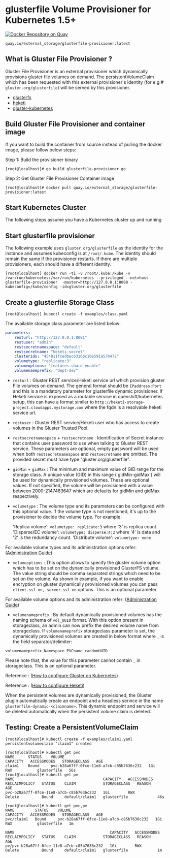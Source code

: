 # glusterfile Volume Provisioner for Kubernetes 1.5+

[![Docker Repository on Quay](https://quay.io/repository/external_storage/glusterfile-provisioner/status "Docker Repository on Quay")](https://quay.io/repository/external_storage/glusterfile-provisioner)
```
quay.io/external_storage/glusterfile-provisioner:latest
```
## What is Gluster File Provisioner ?

Gluster File Provisioner is an external provisioner which dynamically provisions gluster file volumes  on demand. The persistentVolumeClaim which has been requested with this external provisioner's identity (for e.g.# `gluster.org/glusterfile`)  will be served by this provisioner.

* [glusterfs](https://github.com/gluster/glusterfs)
* [heketi](https://github.com/heketi/heketi)
* [gluster-kubernetes](https://github.com/gluster/gluster-kubernetes)

## Build Gluster File Provisioner and container image

If you want to build the container from source instead of pulling the docker image, please follow below steps:

 Step 1: Build the provisioner binary
```
[root@localhost]# go build glusterfile-provisioner.go
```

Step 2:  Get Gluster File Provisioner Container image
```
[root@localhost]# docker pull quay.io/external_storage/glusterfile-provisioner:latest
```

## Start Kubernetes Cluster
The following steps assume you have a Kubernetes cluster up and running

## Start glusterfile provisioner

The following example uses `gluster.org/glusterfile` as the identity for the instance and assumes kubeconfig is at `/root/.kube`. The identity should remain the same if the provisioner restarts. If there are multiple provisioners, each should have a different identity.

```
[root@localhost] docker run -ti -v /root/.kube:/kube -v /var/run/kubernetes:/var/run/kubernetes --privileged --net=host  glusterfile-provisioner  -master=http://127.0.0.1:8080 -kubeconfig=/kube/config -id=gluster.org/glusterfile
```

## Create a glusterfile Storage Class

```
[root@localhost] kubectl create -f examples/class.yaml
```

The available storage class parameter are listed below:

```yaml
parameters:
    resturl: "http://127.0.0.1:8081"
    restuser: "admin"
    restsecretnamespace: "default"
    restsecretname: "heketi-secret"
    clusterids: "454811fcedbec6316bc10e591a57b472"
    volumetype: "replicate:3"
    volumeoptions: "features.shard enable"
    volumenameprefix: "dept-dev"
```

* `resturl` : Gluster REST service/Heketi service url which provision gluster File volumes on demand. The general format should be `IPaddress:Port` and this is a mandatory parameter for glusterfile dynamic provisioner. If Heketi service is exposed as a routable service in openshift/kubernetes setup, this can have a format similar to
`http://heketi-storage-project.cloudapps.mystorage.com` where the fqdn is a resolvable heketi service url.

* `restuser` : Gluster REST service/Heketi user who has access to create volumes in the Gluster Trusted Pool.

* `restsecretnamespace` + `restsecretname` : Identification of Secret instance that contains user password to use when talking to Gluster REST service. These parameters are optional, empty password will be used when both `restsecretnamespace` and `restsecretname` are omitted. The provided secret must have type "gluster.org/glusterfile".

* `gidMin` + `gidMax` : The minimum and maximum value of GID range for the storage class. A unique value (GID) in this range ( gidMin-gidMax ) will be used for dynamically provisioned volumes. These are optional values. If not specified, the volume will be provisioned with a value between 2000-2147483647 which are defaults for gidMin and gidMax respectively.

* `volumetype` : The volume type and its parameters can be configured with this optional value. If the volume type is not mentioned, it's up to the provisioner to decide the volume type.
For example:

  'Replica volume':
    `volumetype: replicate:3` where '3' is replica count.
  'Disperse/EC volume':
    `volumetype: disperse:4:2` where '4' is data and '2' is the redundancy count.
  'Distribute volume':
    `volumetype: none`

For available volume types and its administration options refer: ([Administration Guide](http://docs.gluster.org/en/latest/Administrator%20Guide/Setting%20Up%20Volumes/))

* `volumeoptions` : This option allows to specify the gluster volume option which has to be set on the dynamically provisioned GlusterFS volume. The value string should be comma separated strings which need to be set on the volume. As shown in example, if you want to enable encryption on gluster dynamically provisioned volumes you can pass `client.ssl on, server.ssl on` options. This is an optional parameter.

For available volume options and its administration refer: ([Administration Guide](http://docs.gluster.org/en/latest/Administrator%20Guide/Managing%20Volumes/))

* `volumenameprefix` : By default dynamically provisioned volumes has the naming schema of `vol_UUID` format. With this option present in storageclass, an admin can now prefix the desired volume name from storageclass. If `volumenameprefix` storageclass parameter is set, the dynamically provisioned volumes are created in below format where `_` is the field separator/delimiter:

`volumenameprefix_Namespace_PVCname_randomUUID`

Please note that, the value for this parameter cannot contain `_` in storageclass. This is an optional parameter.

Reference : ([How to configure Gluster on Kubernetes](https://github.com/gluster/gluster-kubernetes/blob/master/docs/setup-guide.md))

Reference : ([How to configure Heketi](https://github.com/heketi/heketi/wiki/Setting-up-the-topology))

When the persistent volumes are dynamically provisioned, the Gluster plugin automatically create an endpoint and a headless service in the name `glusterfile-dynamic-<claimname>`. This dynamic endpoint and service will be deleted automatically when the persistent volume claim is deleted.


## Testing: Create a PersistentVolumeClaim

```
[root@localhost]# kubectl create -f examples/claim1.yaml
persistentvolumeclaim "claim1" created

[root@localhost]# kubectl get pvc
NAME      STATUS    VOLUME                                     CAPACITY   ACCESSMODES   STORAGECLASS   AGE
claim1    Bound     pvc-b28a67ff-0fce-11e8-a7cb-c85b7636c232   1Gi        RWX           glusterfile   56s
[root@localhost]# kubectl get pv
NAME                                       CAPACITY   ACCESSMODES   RECLAIMPOLICY   STATUS    CLAIM            STORAGECLASS   REASON    AGE
pvc-b28a67ff-0fce-11e8-a7cb-c85b7636c232   1Gi        RWX           Delete          Bound     default/claim1   glusterfile             46s

[root@localhost]# kubectl get pvc,pv
NAME         STATUS    VOLUME                                     CAPACITY   ACCESSMODES   STORAGECLASS   AGE
pvc/claim1   Bound     pvc-b28a67ff-0fce-11e8-a7cb-c85b7636c232   1Gi        RWX           glusterfile   1m

NAME                                          CAPACITY   ACCESSMODES   RECLAIMPOLICY   STATUS    CLAIM            STORAGECLASS   REASON    AGE
pv/pvc-b28a67ff-0fce-11e8-a7cb-c85b7636c232   1Gi        RWX           Delete          Bound     default/claim1   glusterfile             1m
```